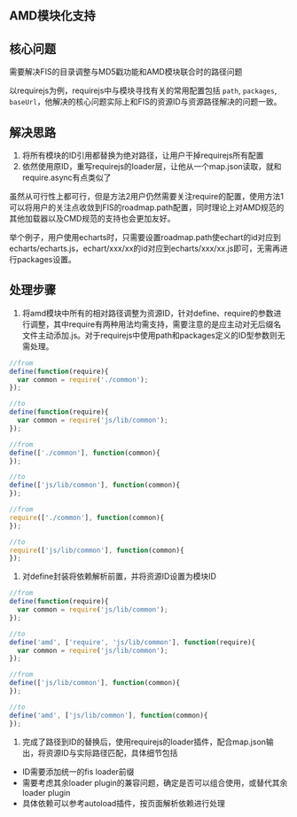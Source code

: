 AMD模块化支持
----------------------

## 核心问题

需要解决FIS的目录调整与MD5戳功能和AMD模块联合时的路径问题

以requirejs为例，requirejs中与模块寻找有关的常用配置包括 `path`, `packages`, `baseUrl`，他解决的核心问题实际上和FIS的资源ID与资源路径解决的问题一致。

## 解决思路

1.  将所有模块的ID引用都替换为绝对路径，让用户干掉requirejs所有配置
2.  依然使用原ID，重写requirejs的loader层，让他从一个map.json读取，就和require.async有点类似了

虽然从可行性上都可行，但是方法2用户仍然需要关注require的配置，使用方法1可以将用户的关注点收敛到FIS的roadmap.path配置，同时理论上对AMD规范的其他加载器以及CMD规范的支持也会更加友好。

举个例子，用户使用echarts时，只需要设置roadmap.path使echart的id对应到echarts/echarts.js，echart/xxx/xx的id对应到echarts/xxx/xx.js即可，无需再进行packages设置。

## 处理步骤

1. 将amd模块中所有的相对路径调整为资源ID，针对define、require的参数进行调整，其中require有两种用法均需支持，需要注意的是应主动对无后缀名文件主动添加.js。对于requirejs中使用path和packages定义的ID型参数则无需处理。
  
  ```javascript
  //from
  define(function(require){
    var common = require('./common');
  });
  
  //to
  define(function(require){
    var common = require('js/lib/common');
  });
  ```

  ```javascript
  //from
  define(['./common'], function(common){
  });
  
  //to
  define(['js/lib/common'], function(common){
  });
  ```

  ```javascript
  //from
  require(['./common'], function(common){
  });
  
  //to
  require(['js/lib/common'], function(common){
  });
  ```

1. 对define封装将依赖解析前置，并将资源ID设置为模块ID

  ```javascript
  //from
  define(function(require){
    var common = require('js/lib/common');
  });
  
  //to
  define('amd', ['require', 'js/lib/common'], function(require){
    var common = require('js/lib/common');
  });
  ```

  ```javascript
  //from
  define(['js/lib/common'], function(common){
  });
  
  //to
  define('amd', ['js/lib/common'], function(common){
  });
  ```


1. 完成了路径到ID的替换后，使用requirejs的loader插件，配合map.json输出，将资源ID与实际路径匹配，具体细节包括

  - ID需要添加统一的fis loader前缀
  - 需要考虑其余loader plugin的兼容问题，确定是否可以组合使用，或替代其余loader plugin
  - 具体依赖可以参考autoload插件，按页面解析依赖进行处理

